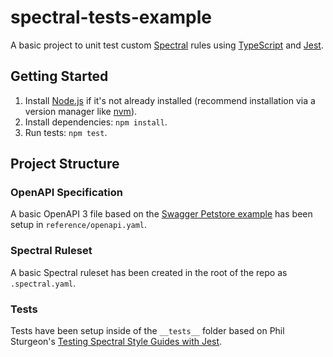 # spectral-tests-example
A basic project to unit test custom [Spectral](https://github.com/stoplightio/spectral) rules using [TypeScript](https://www.typescriptlang.org) and [Jest](https://jestjs.io).

## Getting Started
1. Install [Node.js](https://nodejs.org) if it's not already installed (recommend installation via a version manager like [nvm](https://github.com/nvm-sh/nvm)).
2. Install dependencies: `npm install`.
3. Run tests: `npm test`.

## Project Structure
### OpenAPI Specification
A basic OpenAPI 3 file based on the [Swagger Petstore example](https://github.com/swagger-api/swagger-petstore/blob/master/src/main/resources/openapi.yaml) has been setup in `reference/openapi.yaml`.

### Spectral Ruleset
A basic Spectral ruleset has been created in the root of the repo as `.spectral.yaml`.

### Tests
Tests have been setup inside of the `__tests__` folder based on Phil Sturgeon's [Testing Spectral Style Guides with Jest](https://apisyouwonthate.com/blog/testing-spectral-style-guides-with-jest/).
